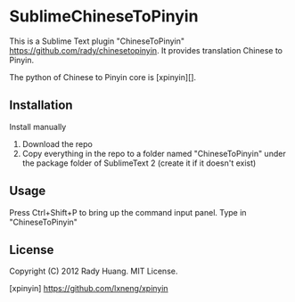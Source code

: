 # SublimeChineseToPinyin

This is a Sublime Text plugin "ChineseToPinyin" <https://github.com/rady/chinesetopinyin>. It provides translation Chinese to Pinyin.

The python of Chinese to Pinyin core is [xpinyin][].


## Installation

Install manually

1. Download the repo
2. Copy everything in the repo to a folder named "ChineseToPinyin" under the package folder of SublimeText 2 (create it if it doesn't exist)

## Usage

Press Ctrl+Shift+P to bring up the command input panel. Type in "ChineseToPinyin" 

## License

Copyright (C) 2012 Rady Huang. MIT License.


[xpinyin] https://github.com/lxneng/xpinyin